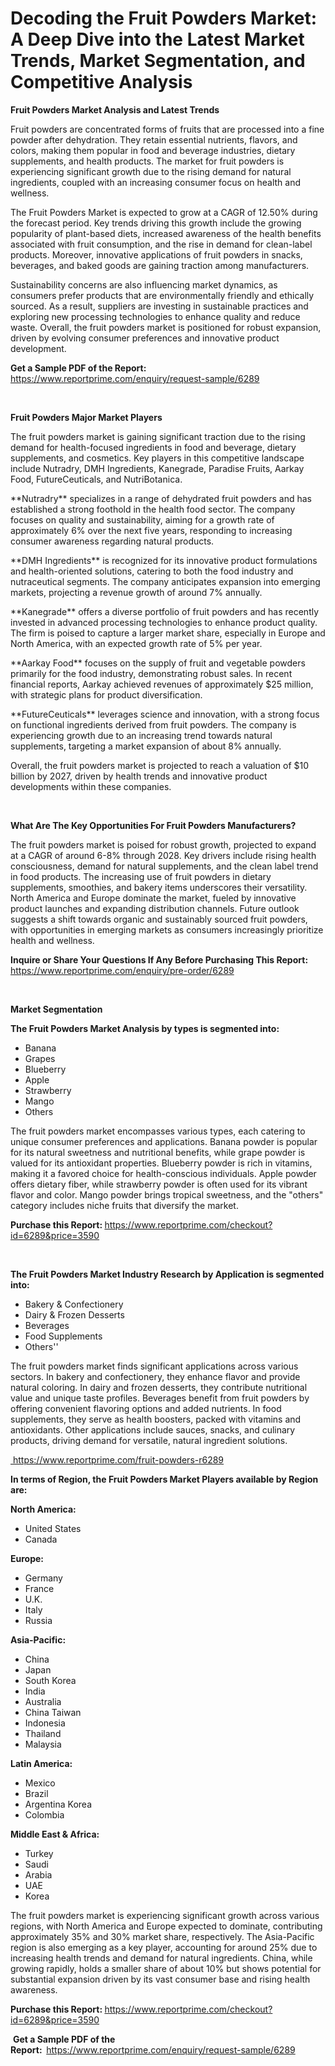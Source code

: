 <p><h1>Decoding the Fruit Powders Market: A Deep Dive into the Latest Market Trends, Market Segmentation, and Competitive Analysis</h1></p><p><strong>Fruit Powders Market Analysis and Latest Trends</strong></p>
<p><p>Fruit powders are concentrated forms of fruits that are processed into a fine powder after dehydration. They retain essential nutrients, flavors, and colors, making them popular in food and beverage industries, dietary supplements, and health products. The market for fruit powders is experiencing significant growth due to the rising demand for natural ingredients, coupled with an increasing consumer focus on health and wellness.</p><p>The Fruit Powders Market is expected to grow at a CAGR of 12.50% during the forecast period. Key trends driving this growth include the growing popularity of plant-based diets, increased awareness of the health benefits associated with fruit consumption, and the rise in demand for clean-label products. Moreover, innovative applications of fruit powders in snacks, beverages, and baked goods are gaining traction among manufacturers.</p><p>Sustainability concerns are also influencing market dynamics, as consumers prefer products that are environmentally friendly and ethically sourced. As a result, suppliers are investing in sustainable practices and exploring new processing technologies to enhance quality and reduce waste. Overall, the fruit powders market is positioned for robust expansion, driven by evolving consumer preferences and innovative product development.</p></p>
<p><strong>Get a Sample PDF of the Report:&nbsp;</strong> <a href="https://www.reportprime.com/enquiry/request-sample/6289?utm_campaign=4581&utm_medium=2&utm_source=Github&utm_content=ia&utm_term=15052025&utm_id=fruit-powders">https://www.reportprime.com/enquiry/request-sample/6289</a></p>
<p>&nbsp;</p>
<p><strong>Fruit Powders Major Market Players</strong></p>
<p><p>The fruit powders market is gaining significant traction due to the rising demand for health-focused ingredients in food and beverage, dietary supplements, and cosmetics. Key players in this competitive landscape include Nutradry, DMH Ingredients, Kanegrade, Paradise Fruits, Aarkay Food, FutureCeuticals, and NutriBotanica.</p><p>**Nutradry** specializes in a range of dehydrated fruit powders and has established a strong foothold in the health food sector. The company focuses on quality and sustainability, aiming for a growth rate of approximately 6% over the next five years, responding to increasing consumer awareness regarding natural products.</p><p>**DMH Ingredients** is recognized for its innovative product formulations and health-oriented solutions, catering to both the food industry and nutraceutical segments. The company anticipates expansion into emerging markets, projecting a revenue growth of around 7% annually.</p><p>**Kanegrade** offers a diverse portfolio of fruit powders and has recently invested in advanced processing technologies to enhance product quality. The firm is poised to capture a larger market share, especially in Europe and North America, with an expected growth rate of 5% per year.</p><p>**Aarkay Food** focuses on the supply of fruit and vegetable powders primarily for the food industry, demonstrating robust sales. In recent financial reports, Aarkay achieved revenues of approximately $25 million, with strategic plans for product diversification.</p><p>**FutureCeuticals** leverages science and innovation, with a strong focus on functional ingredients derived from fruit powders. The company is experiencing growth due to an increasing trend towards natural supplements, targeting a market expansion of about 8% annually.</p><p>Overall, the fruit powders market is projected to reach a valuation of $10 billion by 2027, driven by health trends and innovative product developments within these companies.</p></p>
<p>&nbsp;</p>
<p><strong>What Are The Key Opportunities For Fruit Powders Manufacturers?</strong></p>
<p><p>The fruit powders market is poised for robust growth, projected to expand at a CAGR of around 6-8% through 2028. Key drivers include rising health consciousness, demand for natural supplements, and the clean label trend in food products. The increasing use of fruit powders in dietary supplements, smoothies, and bakery items underscores their versatility. North America and Europe dominate the market, fueled by innovative product launches and expanding distribution channels. Future outlook suggests a shift towards organic and sustainably sourced fruit powders, with opportunities in emerging markets as consumers increasingly prioritize health and wellness.</p></p>
<p><strong>Inquire or Share Your Questions If Any Before Purchasing This Report:</strong> <a href="https://www.reportprime.com/enquiry/pre-order/6289?utm_campaign=4581&utm_medium=2&utm_source=Github&utm_content=ia&utm_term=15052025&utm_id=fruit-powders">https://www.reportprime.com/enquiry/pre-order/6289</a></p>
<p>&nbsp;</p>
<p><strong>Market Segmentation</strong></p>
<p><strong>The Fruit Powders Market Analysis by types is segmented into:</strong></p>
<p><ul><li>Banana</li><li>Grapes</li><li>Blueberry</li><li>Apple</li><li>Strawberry</li><li>Mango</li><li>Others</li></ul></p>
<p><p>The fruit powders market encompasses various types, each catering to unique consumer preferences and applications. Banana powder is popular for its natural sweetness and nutritional benefits, while grape powder is valued for its antioxidant properties. Blueberry powder is rich in vitamins, making it a favored choice for health-conscious individuals. Apple powder offers dietary fiber, while strawberry powder is often used for its vibrant flavor and color. Mango powder brings tropical sweetness, and the "others" category includes niche fruits that diversify the market.</p></p>
<p><strong>Purchase this Report:&nbsp;</strong><a href="https://www.reportprime.com/checkout?id=6289&price=3590&utm_campaign=4581&utm_medium=2&utm_source=Github&utm_content=ia&utm_term=15052025&utm_id=fruit-powders">https://www.reportprime.com/checkout?id=6289&price=3590</a></p>
<p>&nbsp;</p>
<p><strong>The Fruit Powders Market Industry Research by Application is segmented into:</strong></p>
<p><ul><li>Bakery & Confectionery</li><li>Dairy & Frozen Desserts</li><li>Beverages</li><li>Food Supplements</li><li>Others''</li></ul></p>
<p><p>The fruit powders market finds significant applications across various sectors. In bakery and confectionery, they enhance flavor and provide natural coloring. In dairy and frozen desserts, they contribute nutritional value and unique taste profiles. Beverages benefit from fruit powders by offering convenient flavoring options and added nutrients. In food supplements, they serve as health boosters, packed with vitamins and antioxidants. Other applications include sauces, snacks, and culinary products, driving demand for versatile, natural ingredient solutions.</p></p>
<p><a href="https://www.reportprime.com/fruit-powders-r6289?utm_campaign=4581&utm_medium=2&utm_source=Github&utm_content=ia&utm_term=15052025&utm_id=fruit-powders">&nbsp;https://www.reportprime.com/fruit-powders-r6289</a></p>
<p><strong>In terms of Region, the Fruit Powders Market Players available by Region are:</strong></p>
<p>
    <p> <strong> North America: </strong>
        <ul>
            <li>United States</li>
            <li>Canada</li>
        </ul>
        </p> 
    <p> <strong> Europe: </strong>
        <ul>
            <li>Germany</li>
            <li>France</li>
            <li>U.K.</li>
            <li>Italy</li>
            <li>Russia</li>
        </ul>
        </p> 
    <p> <strong> Asia-Pacific: </strong>
        <ul>
            <li>China</li>
            <li>Japan</li>
            <li>South Korea</li>
            <li>India</li>
            <li>Australia</li>
            <li>China Taiwan</li>
            <li>Indonesia</li>
            <li>Thailand</li>
            <li>Malaysia</li>
        </ul>
        </p> 
    <p> <strong> Latin America: </strong>
        <ul>
            <li>Mexico</li>
            <li>Brazil</li>
            <li>Argentina Korea</li>
            <li>Colombia</li>
        </ul>
        </p> 
    <p> <strong> Middle East & Africa: </strong>
        <ul>
            <li>Turkey</li>
            <li>Saudi</li>
            <li>Arabia</li>
            <li>UAE</li>
            <li>Korea</li>
        </ul>
    </p>
    </p>
<p><p>The fruit powders market is experiencing significant growth across various regions, with North America and Europe expected to dominate, contributing approximately 35% and 30% market share, respectively. The Asia-Pacific region is also emerging as a key player, accounting for around 25% due to increasing health trends and demand for natural ingredients. China, while growing rapidly, holds a smaller share of about 10% but shows potential for substantial expansion driven by its vast consumer base and rising health awareness.</p></p>
<p><strong>Purchase this Report: </strong><a href="https://www.reportprime.com/checkout?id=6289&price=3590&utm_campaign=4581&utm_medium=2&utm_source=Github&utm_content=ia&utm_term=15052025&utm_id=fruit-powders">https://www.reportprime.com/checkout?id=6289&price=3590</a></p>
<p>&nbsp;<strong>Get a Sample PDF of the Report:&nbsp;&nbsp;</strong><a href="https://www.reportprime.com/enquiry/request-sample/6289?utm_campaign=4581&utm_medium=2&utm_source=Github&utm_content=ia&utm_term=15052025&utm_id=fruit-powders">https://www.reportprime.com/enquiry/request-sample/6289</a></p>
<p><strong></strong></p>
<p><p></p><p></p><p></p></p>